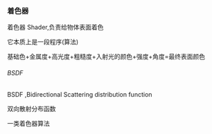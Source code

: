 ### 着色器

着色器 Shader,负责给物体表面着色

它本质上是一段程序(算法)



基础色+金属度+高光度+粗糙度+入射光的颜色+强度+角度=最终表面颜色





###### BSDF

BSDF ,Bidirectional Scattering distribution function

双向散射分布函数

一类着色器算法